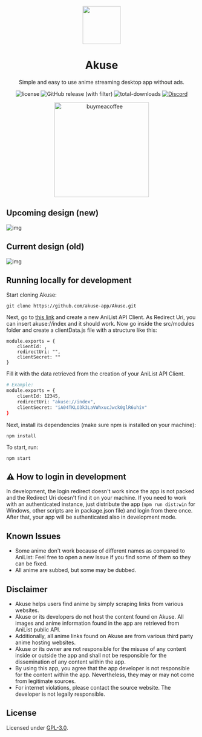 <p align="center">
    <img width="100px" src="https://github.com/aleganza/akuse/blob/main/assets/img/icon/icon.png"/>
    <h1 align="center">Akuse</h1>
</p>

<p align="center">Simple and easy to use anime streaming desktop app without ads.</p>

<p align="center">
    <img alt="license" src="https://img.shields.io/github/license/aleganza/akuse"> 
    <img alt="GitHub release (with filter)" src="https://img.shields.io/github/v/release/akuse-app/akuse">
    <img alt="total-downloads" src="https://img.shields.io/github/downloads/aleganza/akuse/total">
    <a href="https://discord.gg/f3wdnqSNX5">
        <img alt="Discord" src="https://img.shields.io/discord/1163970236224118796?label=discord&color=%235567E3">
    </a>
</p>

<p align="center">
    <a href="https://www.buymeacoffee.com/aleganza">
        <img style="width:250px" alt="buymeacoffee" src="https://i.imgur.com/fxJ4BNq.png">
    </a>
</p>

## Upcoming design (new)
<img title="img" alt="img" src="https://i.imgur.com/0HAvUCA.png">

## Current design (old)
<img title="img" alt="img" src="https://i.imgur.com/2qxWL2Z.png">

## Running locally for development

Start cloning Akuse:

```
git clone https://github.com/akuse-app/Akuse.git
```

Next, go to [this link](https://anilist.co/settings/developer) and create a new AniList API Client.
As Redirect Uri, you can insert akuse://index and it should work.
Now go inside the src/modules folder and create a clientData.js file with a structure like this:

```
module.exports = {
    clientId: ,
    redirectUri: "",
    clientSecret: ""
}
```

Fill it with the data retrieved from the creation of your AniList API Client.

```bash
# Example:
module.exports = {
    clientId: 12345,
    redirectUri: "akuse://index",
    clientSecret: "iA04TKLO3k3LaVWhxucJwck0glR6uhiv"
}
```

Next, install its dependencies (make sure npm is installed on your machine):

```
npm install
```

To start, run:

```
npm start
```

## ⚠ How to login in development

In development, the login redirect doesn't work since the app is not packed and the Redirect Uri doesn't find it on your machine. If you need to work with an authenticated instance, just distribute the app (```npm run dist:win``` for Windows, other scripts are in package.json file) and login from there once. After that, your app will be authenticated also in development mode.

## Known Issues

- Some anime don't work because of different names as compared to AniList: Feel free to open a new issue if you find some of them so they can be fixed.
- All anime are subbed, but some may be dubbed.

## Disclaimer

- Akuse helps users find anime by simply scraping links from various websites.
- Akuse or its developers do not host the content found on Akuse. All images and anime information found in the app are retrieved from AniList public API.
- Additionally, all anime links found on Akuse are from various third party anime hosting websites.
- Akuse or its owner are not responsible for the misuse of any content inside or outside the app and shall not be responsible for the dissemination of any content within the app.
- By using this app, you agree that the app developer is not responsible for the content within the app. Nevertheless, they may or may not come from legitimate sources.
- For internet violations, please contact the source website. The developer is not legally responsible.

## License

Licensed under [GPL-3.0](https://www.gnu.org/licenses/gpl-3.0.html#license-text).
